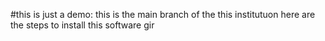 #this is just a demo: 
this is the main branch of the this institutuon 
here are the steps to install this software gir